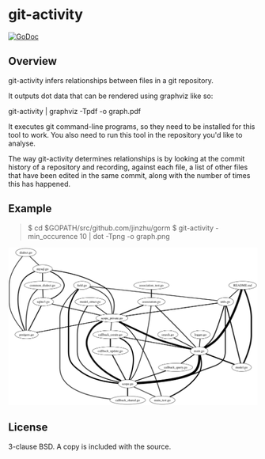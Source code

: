 git-activity
============

[![GoDoc](https://godoc.org/fknsrs.biz/p/git-activity?status.svg)](https://godoc.org/fknsrs.biz/p/git-activity)

Overview
--------

git-activity infers relationships between files in a git repository.

It outputs dot data that can be rendered using graphviz like so:

  git-activity | graphviz -Tpdf -o graph.pdf

It executes git command-line programs, so they need to be installed for this
tool to work. You also need to run this tool in the repository you'd like to
analyse.

The way git-activity determines relationships is by looking at the commit
history of a repository and recording, against each file, a list of other
files that have been edited in the same commit, along with the number of times
this has happened.

Example
-------

> $ cd $GOPATH/src/github.com/jinzhu/gorm
> $ git-activity -min_occurence 10 | dot -Tpng -o graph.png

![](./example.png)

License
-------

3-clause BSD. A copy is included with the source.
